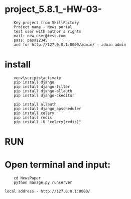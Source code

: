 # project_5.8.1_-HW-03-
        Key project from SkillFactory
        Project name - News portal
        test user with author's rights
        mail: new_user@test.com
        pass: pass12345
        and for http://127.0.0.1:8000/admin/ - admin admin

# install
        venv\scripts\activate
        pip install django
        pip install django-filter
        pip install django-allauth
        pip install django-ckeditor

        pip install allauth
        pip install django_apscheduler
        pip install celery
        pip install redis
        pip install -U "celery[redis]"
        
# RUN
# Open terminal and input:
        cd NewsPaper
        python manage.py runserver

    local address - http://127.0.0.1:8000/
